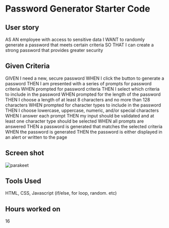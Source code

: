 # Password Generator Starter Code


## User story

AS AN employee with access to sensitive data
I WANT to randomly generate a password that meets certain criteria
SO THAT I can create a strong password that provides greater security

## Given Criteria

GIVEN I need a new, secure password
WHEN I click the button to generate a password
THEN I am presented with a series of prompts for password criteria
WHEN prompted for password criteria
THEN I select which criteria to include in the password
WHEN prompted for the length of the password
THEN I choose a length of at least 8 characters and no more than 128 characters
WHEN prompted for character types to include in the password
THEN I choose lowercase, uppercase, numeric, and/or special characters
WHEN I answer each prompt
THEN my input should be validated and at least one character type should be selected
WHEN all prompts are answered
THEN a password is generated that matches the selected criteria
WHEN the password is generated
THEN the password is either displayed in an alert or written to the page


## Screen shot
![parakeet ](https://user-images.githubusercontent.com/73137291/99208085-c46f7980-277c-11eb-9cf0-3cfb9f1b64bd.png)



## Tools Used

HTML, CSS, Javascript (if/else, for loop, random. etc)

## Hours worked on 

16
